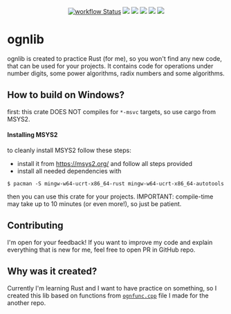 <p align="center">
  <a title="GitHub Actions" href="https://github.com/ognevnydemon/ognlib/actions"><img alt="workflow Status" src="https://img.shields.io/github/actions/workflow/status/ognevnydemon/ognlib/rust.yml?branch=master&longCache=true&style=flat-square&label=build&logo=github"></a><!--
  -->
  <a title="Crate" href="https://crates.io/crates/ognlib"><img src="https://img.shields.io/crates/v/ognlib.svg?style=flat-square"></a><!--
  -->
  <a title="Docs" href="https://docs.rs/ognlib"><img src="https://docs.rs/ognlib/badge.svg?style=flag-square"></a><!--
  -->
  <a title="Open in vscode.dev" href="https://open.vscode.dev/ognevnydemon/ognlib"><img src="https://img.shields.io/badge/Open%20in%20Visual%20Studio%20Code-blue?logo=visual-studio-code&logoColor=ffffff&style=flat-square"></a><!--
  -->
  <a title="Apache 2.0 license" href="https://github.com/ognevnydemon/ognlib/blob/master/LICENSE-APACHE"><img src="https://img.shields.io/badge/License-Apache--2.0-blue.svg?style=flat-square"></a><!--
  -->
  <a title="MIT license" href="https://github.com/ognevnydemon/ognlib/blob/master/LICENSE-MIT"><img src="https://img.shields.io/badge/License-MIT-yellow.svg?style=flat-square"></a><!--
  -->
</p>

# ognlib

ognlib is created to practice Rust (for me), so you won't find any new code, that can be used for your projects. It contains code for operations under number digits, some power algorithms, radix numbers and some algorithms.
## How to build on Windows?
first: this crate DOES NOT compiles for `*-msvc` targets, so use cargo from MSYS2.
#### Installing MSYS2
to cleanly install MSYS2 follow these steps:
- install it from https://msys2.org/ and follow all steps provided
- install all needed dependencies with
```console
$ pacman -S mingw-w64-ucrt-x86_64-rust mingw-w64-ucrt-x86_64-autotools 
```
then you can use this crate for your projects.
IMPORTANT: compile-time may take up to 10 minutes (or even more!), so just be patient.
## Contributing
I'm open for your feedback! If you want to improve my code and explain everything that is new for me, feel free to open PR in GitHub repo.
## Why was it created?
Currently I'm learning Rust and I want to have practice on something, so I created this lib based on functions from [`ognfunc.cpp`](https://github.com/ognevnydemon/my-code/blob/master/dad-is-great-in-C/ognfunc.cpp) file I made for the another repo.
